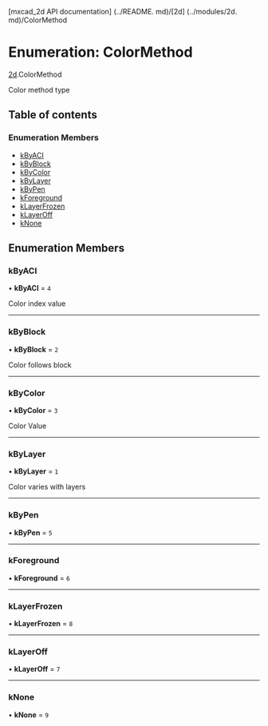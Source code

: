[mxcad_2d API documentation] (../README. md)/[2d] (../modules/2d. md)/ColorMethod

# Enumeration: ColorMethod

[2d](../modules/2d.md).ColorMethod

Color method type

## Table of contents

### Enumeration Members

- [kByACI](2d.ColorMethod.md#kbyaci)
- [kByBlock](2d.ColorMethod.md#kbyblock)
- [kByColor](2d.ColorMethod.md#kbycolor)
- [kByLayer](2d.ColorMethod.md#kbylayer)
- [kByPen](2d.ColorMethod.md#kbypen)
- [kForeground](2d.ColorMethod.md#kforeground)
- [kLayerFrozen](2d.ColorMethod.md#klayerfrozen)
- [kLayerOff](2d.ColorMethod.md#klayeroff)
- [kNone](2d.ColorMethod.md#knone)

## Enumeration Members

### kByACI

• **kByACI** = ``4``

Color index value

___

### kByBlock

• **kByBlock** = ``2``

Color follows block

___

### kByColor

• **kByColor** = ``3``

Color Value

___

### kByLayer

• **kByLayer** = ``1``

Color varies with layers

___

### kByPen

• **kByPen** = ``5``

___

### kForeground

• **kForeground** = ``6``

___

### kLayerFrozen

• **kLayerFrozen** = ``8``

___

### kLayerOff

• **kLayerOff** = ``7``

___

### kNone

• **kNone** = ``9``

